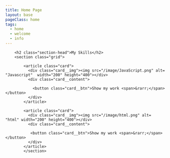 ```yaml
---
title: Home Page
layout: base
pageClass: home
tags:
  - home
  - welcome
  - info
---
```


        <h2 class="section-head">My Skills</h2>
        <section class="grid">
          
            <article class="card">
              <div class="card__img"><img src="/image/JavaScript.png" alt= "Javascript"  width="200" height="400"></div>
              <div class="card__content">
               
                <button class="card__btn">Show my work <span>&rarr;</span></button>
              </div>
            </article>

            <article class="card">
              <div class="card__img"><img src="/image/html.png" alt= "html" width="200" height="400"></div>
              <div class="card__content">
               
               <button class="card__btn">Show my work <span>&rarr;</span></button>
              </div>
            </article>
            </section>